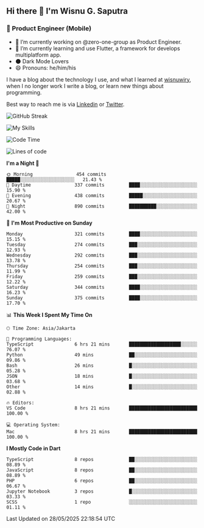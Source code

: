 ## Hi there 👋 I'm Wisnu G. Saputra

### :mobile_phone_off: Product Engineer (Mobile)

- 🔭 I’m currently working on @zero-one-group as Product Engineer.
- 🌱 I’m currently learning and use Flutter, a framework for develops multiplatform app.
- 🌑 Dark Mode Lovers
- 😄 Pronouns: he/him/his

I have a blog about the technology I use, and what I learned at [wisnuwiry](https://wisnuwiry.space/), when I no longer work I write a blog, or learn new things about programming.

Best way to reach me is via [Linkedin](https://www.linkedin.com/in/wisnu-saputra/) or [Twitter](https://twitter.com/wisnuwiry).

![GitHub Streak](https://streak-stats.demolab.com?user=wisnuwiry&theme=dark&hide_border=true)

![My Skills](https://skillicons.dev/icons?i=dart,flutter,kotlin,swift,go,js,css,neovim,git,linux&perline=5)

<!--START_SECTION:waka-->
![Code Time](http://img.shields.io/badge/Code%20Time-1%2C903%20hrs%2038%20mins-blue)

![Lines of code](https://img.shields.io/badge/From%20Hello%20World%20I%27ve%20Written-4.0%20million%20lines%20of%20code-blue)

**I'm a Night 🦉** 

```text
🌞 Morning                454 commits         █████░░░░░░░░░░░░░░░░░░░░   21.43 % 
🌆 Daytime                337 commits         ████░░░░░░░░░░░░░░░░░░░░░   15.90 % 
🌃 Evening                438 commits         █████░░░░░░░░░░░░░░░░░░░░   20.67 % 
🌙 Night                  890 commits         ██████████░░░░░░░░░░░░░░░   42.00 % 
```
📅 **I'm Most Productive on Sunday** 

```text
Monday                   321 commits         ████░░░░░░░░░░░░░░░░░░░░░   15.15 % 
Tuesday                  274 commits         ███░░░░░░░░░░░░░░░░░░░░░░   12.93 % 
Wednesday                292 commits         ███░░░░░░░░░░░░░░░░░░░░░░   13.78 % 
Thursday                 254 commits         ███░░░░░░░░░░░░░░░░░░░░░░   11.99 % 
Friday                   259 commits         ███░░░░░░░░░░░░░░░░░░░░░░   12.22 % 
Saturday                 344 commits         ████░░░░░░░░░░░░░░░░░░░░░   16.23 % 
Sunday                   375 commits         ████░░░░░░░░░░░░░░░░░░░░░   17.70 % 
```


📊 **This Week I Spent My Time On** 

```text
🕑︎ Time Zone: Asia/Jakarta

💬 Programming Languages: 
TypeScript               6 hrs 21 mins       ███████████████████░░░░░░   76.07 % 
Python                   49 mins             ██░░░░░░░░░░░░░░░░░░░░░░░   09.86 % 
Bash                     26 mins             █░░░░░░░░░░░░░░░░░░░░░░░░   05.28 % 
JSON                     18 mins             █░░░░░░░░░░░░░░░░░░░░░░░░   03.68 % 
Other                    14 mins             █░░░░░░░░░░░░░░░░░░░░░░░░   02.88 % 

🔥 Editors: 
VS Code                  8 hrs 21 mins       █████████████████████████   100.00 % 

💻 Operating System: 
Mac                      8 hrs 21 mins       █████████████████████████   100.00 % 
```

**I Mostly Code in Dart** 

```text
TypeScript               8 repos             ██░░░░░░░░░░░░░░░░░░░░░░░   08.89 % 
JavaScript               8 repos             ██░░░░░░░░░░░░░░░░░░░░░░░   08.89 % 
PHP                      6 repos             ██░░░░░░░░░░░░░░░░░░░░░░░   06.67 % 
Jupyter Notebook         3 repos             █░░░░░░░░░░░░░░░░░░░░░░░░   03.33 % 
SCSS                     1 repo              ░░░░░░░░░░░░░░░░░░░░░░░░░   01.11 % 
```




 Last Updated on 28/05/2025 22:18:54 UTC
<!--END_SECTION:waka-->
